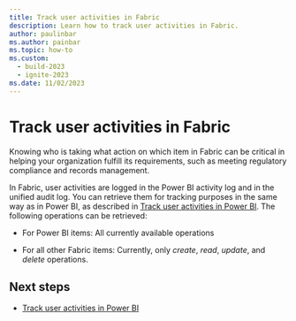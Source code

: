 ```yaml
---
title: Track user activities in Fabric
description: Learn how to track user activities in Fabric.
author: paulinbar
ms.author: painbar
ms.topic: how-to
ms.custom:
  - build-2023
  - ignite-2023
ms.date: 11/02/2023
---
```


# Track user activities in Fabric

Knowing who is taking what action on which item in Fabric can be critical in helping your organization fulfill its requirements, such as meeting regulatory compliance and records management.

In Fabric, user activities are logged in the Power BI activity log and in the unified audit log. You can retrieve them for tracking purposes in the same way as in Power BI, as described in [Track user activities in Power BI](/power-bi/enterprise/service-admin-auditing). The following operations can be retrieved:

* For Power BI items: All currently available operations

* For all other Fabric items: Currently, only *create*, *read*, *update*, and *delete* operations.

## Next steps

* [Track user activities in Power BI](/power-bi/enterprise/service-admin-auditing)
